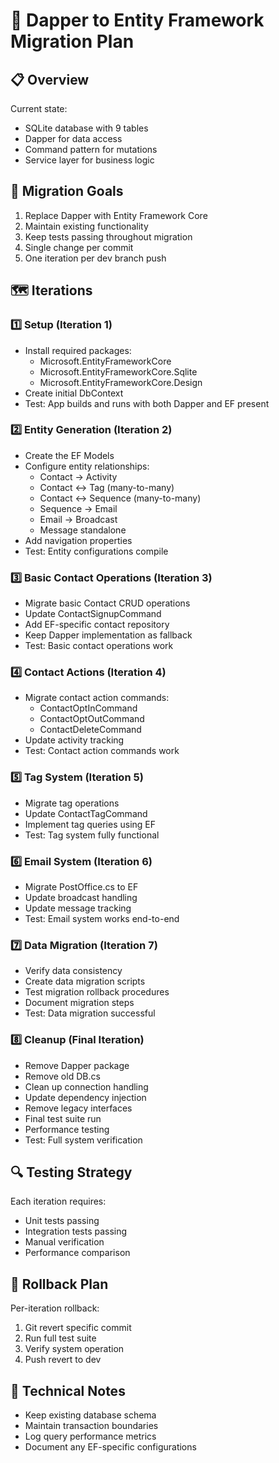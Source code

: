 # 🚀 Dapper to Entity Framework Migration Plan

## 📋 Overview

Current state:
- SQLite database with 9 tables
- Dapper for data access
- Command pattern for mutations
- Service layer for business logic

## 🎯 Migration Goals

1. Replace Dapper with Entity Framework Core
2. Maintain existing functionality
3. Keep tests passing throughout migration
4. Single change per commit
5. One iteration per dev branch push

## 🗺️ Iterations

### 1️⃣ Setup (Iteration 1)
- Install required packages:
  - Microsoft.EntityFrameworkCore
  - Microsoft.EntityFrameworkCore.Sqlite
  - Microsoft.EntityFrameworkCore.Design
- Create initial DbContext
- Test: App builds and runs with both Dapper and EF present

### 2️⃣ Entity Generation (Iteration 2)
- Create the EF Models
- Configure entity relationships:
  - Contact -> Activity
  - Contact <-> Tag (many-to-many)
  - Contact <-> Sequence (many-to-many)
  - Sequence -> Email
  - Email -> Broadcast
  - Message standalone
- Add navigation properties
- Test: Entity configurations compile

### 3️⃣ Basic Contact Operations (Iteration 3)
- Migrate basic Contact CRUD operations
- Update ContactSignupCommand
- Add EF-specific contact repository
- Keep Dapper implementation as fallback
- Test: Basic contact operations work

### 4️⃣ Contact Actions (Iteration 4)
- Migrate contact action commands:
  - ContactOptInCommand
  - ContactOptOutCommand
  - ContactDeleteCommand
- Update activity tracking
- Test: Contact action commands work

### 5️⃣ Tag System (Iteration 5)
- Migrate tag operations
- Update ContactTagCommand
- Implement tag queries using EF
- Test: Tag system fully functional

### 6️⃣ Email System (Iteration 6)
- Migrate PostOffice.cs to EF
- Update broadcast handling
- Update message tracking
- Test: Email system works end-to-end

### 7️⃣ Data Migration (Iteration 7)
- Verify data consistency
- Create data migration scripts
- Test migration rollback procedures
- Document migration steps
- Test: Data migration successful

### 8️⃣ Cleanup (Final Iteration)
- Remove Dapper package
- Remove old DB.cs
- Clean up connection handling
- Update dependency injection
- Remove legacy interfaces
- Final test suite run
- Performance testing
- Test: Full system verification

## 🔍 Testing Strategy

Each iteration requires:
- Unit tests passing
- Integration tests passing
- Manual verification
- Performance comparison

## 🚧 Rollback Plan

Per-iteration rollback:
1. Git revert specific commit
2. Run full test suite
3. Verify system operation
4. Push revert to dev

## 📝 Technical Notes

- Keep existing database schema
- Maintain transaction boundaries
- Log query performance metrics
- Document any EF-specific configurations

